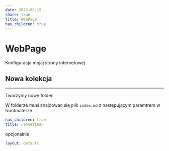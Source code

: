 ```yaml
---
date: 2023-08-19
share: true
title: WebPage
has_children: true
---
```


# WebPage

Konfiguracja mojaj strony internetowej


## Nowa kolekcja
---

Tworzymy nowy folder

W folderze musi znajdowac się plik `index.md` z następującym paramtrem w frontmaterze

```yaml
has_children: true
title: <sometime>
```

opcjonalnie

```yaml
layout: default
```

